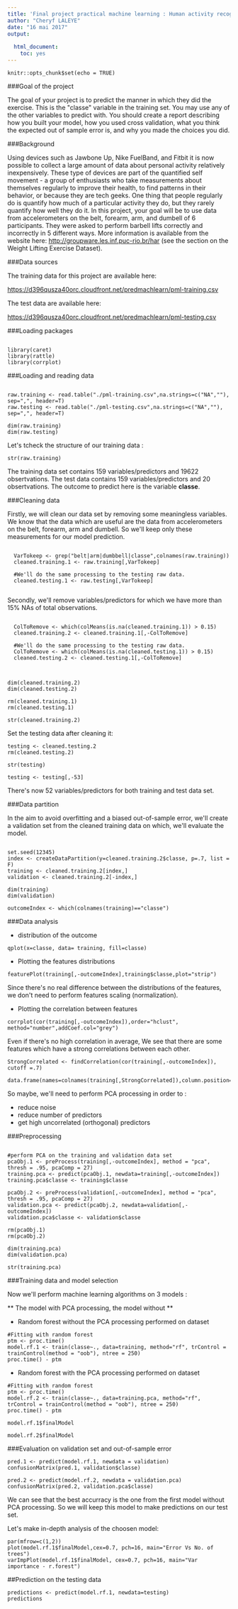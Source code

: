 ```yaml
---
title: 'Final project practical machine learning : Human activity recognition'
author: "Cheryf LALEYE"
date: "16 mai 2017"
output:
  
  html_document: 
    toc: yes
---
```


```{r setup, include=FALSE}
knitr::opts_chunk$set(echo = TRUE)

```


###Goal of the project

The goal of your project is to predict the manner in which they did the exercise. This is the "classe" variable in the training set. You may use any of the other variables to predict with. You should create a report describing how you built your model, how you used cross validation, what you think the expected out of sample error is, and why you made the choices you did.

###Background

Using devices such as Jawbone Up, Nike FuelBand, and Fitbit it is now possible to collect a large amount of data about personal activity relatively inexpensively. These type of devices are part of the quantified self movement - a group of enthusiasts who take measurements about themselves regularly to improve their health, to find patterns in their behavior, or because they are tech geeks. One thing that people regularly do is quantify how much of a particular activity they do, but they rarely quantify how well they do it. In this project, your goal will be to use data from accelerometers on the belt, forearm, arm, and dumbell of 6 participants. They were asked to perform barbell lifts correctly and incorrectly in 5 different ways. More information is available from the website here: http://groupware.les.inf.puc-rio.br/har (see the section on the Weight Lifting Exercise Dataset).

###Data sources

The training data for this project are available here:

https://d396qusza40orc.cloudfront.net/predmachlearn/pml-training.csv

The test data are available here:

https://d396qusza40orc.cloudfront.net/predmachlearn/pml-testing.csv


###Loading packages 

```{r}

library(caret)
library(rattle)
library(corrplot)

```

###Loading and reading data

```{r}

raw.training <- read.table("./pml-training.csv",na.strings=c("NA",""), sep=",", header=T)
raw.testing <- read.table("./pml-testing.csv",na.strings=c("NA",""), sep=",", header=T)

dim(raw.training)
dim(raw.testing)

```

Let's tcheck the structure of our training data : 

```{r}
str(raw.training)

```



The training data set contains 159 variables/predictors and 19622 obsertvations. The test data contains 159 variables/predictors and 20 obsertvations. The outcome to predict here is the variable **classe**.

###Cleaning data 

Firstly, we will clean our data set by removing some meaningless variables. We know that the data which are useful are the data from accelerometers on the belt, forearm, arm and dumbell. So we'll keep only these measurements for our model prediction.



```{r}
  
  VarTokeep <- grep("belt|arm|dumbbell|classe",colnames(raw.training))
  cleaned.training.1 <- raw.training[,VarTokeep]
  
  #We'll do the same processing to the testing raw data.
  cleaned.testing.1 <- raw.testing[,VarTokeep]
  
```

Secondly, we'll remove variables/predictors for which we have more than 15% NAs of total observations.

```{r}
  
  ColToRemove <- which(colMeans(is.na(cleaned.training.1)) > 0.15)
  cleaned.training.2 <- cleaned.training.1[,-ColToRemove]
  
  #We'll do the same processing to the testing raw data.
  ColToRemove <- which(colMeans(is.na(cleaned.testing.1)) > 0.15)
  cleaned.testing.2 <- cleaned.testing.1[,-ColToRemove]
  
```

```{r}

dim(cleaned.training.2)
dim(cleaned.testing.2)

rm(cleaned.training.1)
rm(cleaned.testing.1)

```


```{r}
str(cleaned.training.2)

```

Set the testing data after cleaning it: 

```{r}
testing <- cleaned.testing.2
rm(cleaned.testing.2)

```

```{r}
str(testing)
```

```{r}
testing <- testing[,-53]

```

There's now 52 variables/predictors for both training and test data set.

###Data partition

In the aim to avoid overfitting and a biased out-of-sample error, we'll create a validation set from the cleaned training  data on which, we'll evaluate the model.

```{r}

set.seed(12345)
index <- createDataPartition(y=cleaned.training.2$classe, p=.7, list = F)
training <- cleaned.training.2[index,]
validation <- cleaned.training.2[-index,] 

```

```{r}
dim(training)
dim(validation)

```

```{r}
outcomeIndex <- which(colnames(training)=="classe")

```


###Data analysis 

* distribution of the outcome

```{r}
qplot(x=classe, data= training, fill=classe)

```

* Plotting the features distributions

```{r}
featurePlot(training[,-outcomeIndex],training$classe,plot="strip")

```

Since there's no real difference between the distributions of the features, we don't need to perform features scaling (normalization).

* Plotting the correlation between features

```{r}
corrplot(cor(training[,-outcomeIndex]),order="hclust", method="number",addCoef.col="grey")

```

Even if there's no high correlation in average, We see that there are some features which have a strong correlations between each other.

```{r}
StrongCorrelated <- findCorrelation(cor(training[,-outcomeIndex]), cutoff =.7)

```

```{r}
data.frame(names=colnames(training[,StrongCorrelated]),column.position=StrongCorrelated)

```

So maybe, we'll need to perform PCA processing in order to :

* reduce noise
* reduce number of predictors
* get high uncorrelated (orthogonal) predictors

###Preprocessing

```{r}

#perform PCA on the training and validation data set 
pcaObj.1 <- preProcess(training[,-outcomeIndex], method = "pca", thresh = .95, pcaComp = 27)
training.pca <- predict(pcaObj.1, newdata=training[,-outcomeIndex])
training.pca$classe <- training$classe 

pcaObj.2 <- preProcess(validation[,-outcomeIndex], method = "pca", thresh = .95, pcaComp = 27)
validation.pca <- predict(pcaObj.2, newdata=validation[,-outcomeIndex])
validation.pca$classe <- validation$classe

rm(pcaObj.1)
rm(pcaObj.2)

```

```{r}
dim(training.pca)
dim(validation.pca)

```


```{r}
str(training.pca)

```


###Training data and model selection

Now we'll perform machine learning algorithms on 3 models :

** The model with PCA processing, the model without **

* Random forest without the PCA processing performed on dataset

```{r}
#Fitting with random forest
ptm <- proc.time()
model.rf.1 <- train(classe~., data=training, method="rf", trControl = trainControl(method = "oob"), ntree = 250)
proc.time() - ptm

```

* Random forest with the PCA processing performed on dataset

```{r}
#Fitting with random forest
ptm <- proc.time()
model.rf.2 <- train(classe~., data=training.pca, method="rf", trControl = trainControl(method = "oob"), ntree = 250)
proc.time() - ptm

```


```{r}
model.rf.1$finalModel

```

```{r}
model.rf.2$finalModel

```

###Evaluation on validation set and out-of-sample error

```{r}
pred.1 <- predict(model.rf.1, newdata = validation)
confusionMatrix(pred.1, validation$classe)

```


```{r}
pred.2 <- predict(model.rf.2, newdata = validation.pca)
confusionMatrix(pred.2, validation.pca$classe)

```

We can see that the best accurracy is the one from the first model without PCA processing. So we will keep this model to make predictions on our test set. 

Let's make in-depth analysis of the choosen model:

```{r}
par(mfrow=c(1,2))
plot(model.rf.1$finalModel,cex=0.7, pch=16, main="Error Vs No. of trees")
varImpPlot(model.rf.1$finalModel, cex=0.7, pch=16, main="Var importance - r.forest")

```

##Prediction on the testing data 

```{r}
predictions <- predict(model.rf.1, newdata=testing)
predictions

  
```





